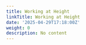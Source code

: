 ```yaml
---
title: Working at Height
linkTitle: Working at Height
date: '2025-04-29T17:18:00Z'
weight: 0
description: No content
---
```



